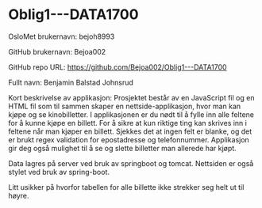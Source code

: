 # Oblig1---DATA1700

OsloMet brukernavn: bejoh8993

GitHub brukernavn: Bejoa002

GitHub repo URL: https://github.com/Bejoa002/Oblig1---DATA1700

Fullt navn: Benjamin Balstad Johnsrud

Kort beskrivelse av applikasjon:
Prosjektet består av en JavaScript fil og en HTML fil som til sammen skaper en nettside-applikasjon, hvor man kan
kjøpe og se kinobilletter. I applikasjonen er du nødt til å fylle inn alle feltene for å kunne kjøpe en billett.
For å sikre at kun riktige ting kan skrives inn i feltene når man kjøper en billett. Sjekkes det at ingen felt er
blanke, og det er brukt regex validation for epostadresse og telefonnummer. Applikasjon gir deg også mulighet til å
se og slette billetter man allerede har kjøpt.

Data lagres på server ved bruk av springboot og tomcat. Nettsiden er også stylet ved bruk av spring-boot.

Litt usikker på hvorfor tabellen for alle billette ikke strekker seg helt ut til høyre.